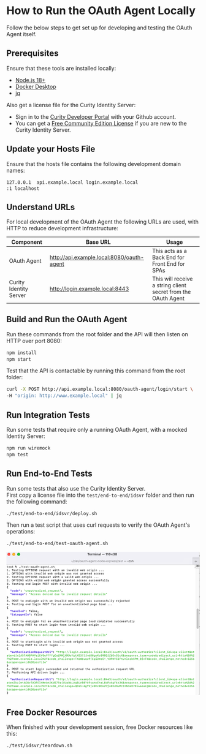 # How to Run the OAuth Agent Locally

Follow the below steps to get set up for developing and testing the OAuth Agent itself.

## Prerequisites

Ensure that these tools are installed locally:

- [Node.js 18+](https://nodejs.org/en/download/)
- [Docker Desktop](https://www.docker.com/products/docker-desktop)
- [jq](https://stedolan.github.io/jq/download/)

Also get a license file for the Curity Identity Server:

- Sign in to the [Curity Developer Portal](https://developer.curity.io/) with your Github account.
- You can get a [Free Community Edition License](https://curity.io/product/community/) if you are new to the Curity Identity Server.

## Update your Hosts File

Ensure that the hosts file contains the following development domain names:

```text
127.0.0.1  api.example.local login.example.local
:1 localhost
```

## Understand URLs

For local development of the OAuth Agent the following URLs are used, with HTTP to reduce development infrastructure:

| Component | Base URL | Usage |
| --------- | -------- | ----- |
| OAuth Agent | http://api.example.local:8080/oauth-agent | This acts as a Back End for Front End for SPAs |
| Curity Identity Server | http://login.example.local:8443 | This will receive a string client secret from the OAuth Agent |

## Build and Run the OAuth Agent

Run these commands from the root folder and the API will then listen on HTTP over port 8080:

```bash
npm install
npm start
```

Test that the API is contactable by running this command from the root folder:

```bash
curl -X POST http://api.example.local:8080/oauth-agent/login/start \
-H "origin: http://www.example.local" | jq
```

## Run Integration Tests

Run some tests that require only a running OAuth Agent, with a mocked Identity Server:

```bash
npm run wiremock
npm test
```

## Run End-to-End Tests

Run some tests that also use the Curity Identity Server.\
First copy a license file into the `test/end-to-end/idsvr` folder and then run the following command:

```bash
./test/end-to-end/idsvr/deploy.sh
```

Then run a test script that uses curl requests to verify the OAuth Agent's operations:

```bash
./test/end-to-end/test-oauth-agent.sh
```

![API Tests](api-tests.png)

## Free Docker Resources

When finished with your development session, free Docker resources like this:

```bash
./test/idsvr/teardown.sh
```